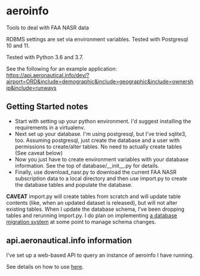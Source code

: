 # aeroinfo
Tools to deal with FAA NASR data

RDBMS settings are set via environment variables.  Tested with Postgresql 10 and 11.

Tested with Python 3.6 and 3.7.

See the following for an example application:
https://api.aeronautical.info/dev/?airport=ORD&include=demographic&include=geographic&include=ownership&include=runways

## Getting Started notes
* Start with setting up your python environment.  I'd suggest installing the requirements in a virtualenv.
* Next set up your database.  I'm using postgresql, but I've tried sqlite3, too.  Assuming postgresql, just create the database and a user with permissions to create/alter tables.  No need to actually create tables (See caveat below)
* Now you just have to create environment variables with your database information.  See the top of database/\_\_init\_\_.py for details.
* Finally, use download_nasr.py to download the current FAA NASR subscription data to a local directory and then use import.py to create the database tables and populate the database.

**CAVEAT** import.py will create tables from scratch and will update table contents (like, when an updated dataset is released), but will not alter existing tables.  When I update the database schema, I've been dropping tables and rerunning import.py.  I do plan on implementing [a database migration system](https://github.com/kdknigga/aeroinfo/issues/6) at some point to manage schema changes.

## api.aeronautical.info information
I've set up a web-based API to query an instance of aeroinfo I have running.

See details on how to use [here](API.md).
